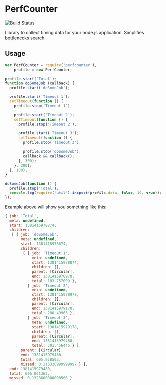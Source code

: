 PerfCounter
===========

[![Build Status](https://travis-ci.org/nailgun/node-perfcounter.png?branch=master)](https://travis-ci.org/nailgun/node-perfcounter)

Library to collect timing data for your node.js application. Simplifies bottlenecks search.

Usage
-----

``` javascript
var PerfCounter = require('perfcounter'),
    profile = new PerfCounter;

profile.start('Total');
function doSomeJob (callback) {
  profile.start('doSomeJob');

  profile.start('Timeout 1');
  setTimeout(function () {
    profile.stop('Timeout 1');

    profile.start('Timeout 2');
    setTimeout(function () {
      profile.stop('Timeout 2');

      profile.start('Timeout 3');
      setTimeout(function () {
        profile.stop('Timeout 3');

        profile.stop('doSomeJob');
        callback && callback();
      }, 300);
    }, 200);
  }, 100);
}

doSomeJob(function () {
  profile.stop('Total');
  console.log(require('util').inspect(profile.data, false, 10, true));
});
```

Example above will show you something like this:

``` javascript
{ job: 'Total',
  meta: undefined,
  start: 1381415978874,
  children: 
   [ { job: 'doSomeJob',
       meta: undefined,
       start: 1381415978874,
       children: 
        [ { job: 'Timeout 1',
            meta: undefined,
            start: 1381415978874,
            children: [],
            parent: [Circular],
            end: 1381415978978,
            total: 103.757099 },
          { job: 'Timeout 2',
            meta: undefined,
            start: 1381415978978,
            children: [],
            parent: [Circular],
            end: 1381415979178,
            total: 200.49963 },
          { job: 'Timeout 3',
            meta: undefined,
            start: 1381415979178,
            children: [],
            parent: [Circular],
            end: 1381415979480,
            total: 301.456445 } ],
       parent: [Circular],
       end: 1381415979480,
       total: 605.928503,
       missed: 0.215328999999997 } ],
  end: 1381415979480,
  total: 606.061363,
  missed: 0.1328600000000506 }
```
